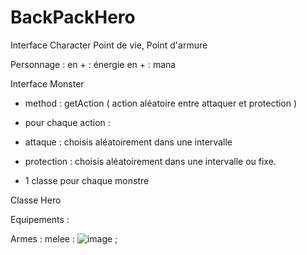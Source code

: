 # BackPackHero

Interface Character
Point de vie, Point d'armure

Personnage : 
en + : énergie
en + : mana


Interface Monster
- method : getAction ( action aléatoire entre attaquer et protection )
- pour chaque action : 
- attaque : choisis aléatoirement dans une intervalle
- protection : choisis aléatoirement dans une intervalle ou fixe.

- 1 classe pour chaque monstre


Classe Hero

Equipements : 

Armes : 
melee : ![image](https://user-images.githubusercontent.com/117275175/227722871-9ff10c18-6dfd-4f8c-8b86-e14ef4c6a74d.png)
;

